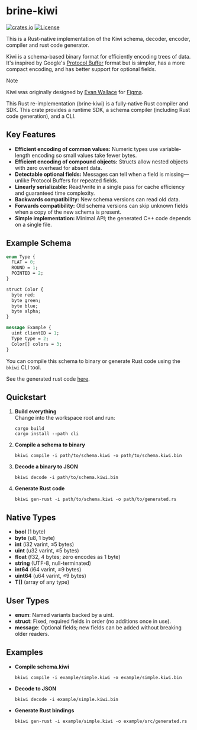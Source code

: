 # brine-kiwi
[![crates.io](https://img.shields.io/crates/v/brine-kiwi.svg?style=flat)](https://crates.io/crates/brine-kiwi)
[![License](https://img.shields.io/badge/license-MIT-blue.svg)](https://opensource.org/license/mit/)

This is a Rust-native implementation of the Kiwi schema, decoder, encoder, compiler and rust code generator. 

Kiwi is a schema-based binary format for efficiently encoding trees of data.
It's inspired by Google's [Protocol Buffer](https://developers.google.com/protocol-buffers/) format but is simpler, has a more compact encoding, and has better support for optional fields.

> [!NOTE]
> Kiwi was originally designed by [Evan Wallace](https://madebyevan.com/figma/) for [Figma](https://www.figma.com/). 
>
> This Rust re-implementation (brine‐kiwi) is a fully‐native Rust compiler and SDK. This crate provides a runtime SDK, a schema compiler (including Rust code generation), and a CLI.

## Key Features

- **Efficient encoding of common values:** Numeric types use variable-length encoding so small values take fewer bytes.  
- **Efficient encoding of compound objects:** Structs allow nested objects with zero overhead for absent data.  
- **Detectable optional fields:** Messages can tell when a field is missing—unlike Protocol Buffers for repeated fields.  
- **Linearly serializable:** Read/write in a single pass for cache efficiency and guaranteed time complexity.  
- **Backwards compatibility:** New schema versions can read old data.  
- **Forwards compatibility:** Old schema versions can skip unknown fields when a copy of the new schema is present.  
- **Simple implementation:** Minimal API; the generated C++ code depends on a single file.


## Example Schema

```proto
enum Type {
  FLAT = 0;
  ROUND = 1;
  POINTED = 2;
}

struct Color {
  byte red;
  byte green;
  byte blue;
  byte alpha;
}

message Example {
  uint clientID = 1;
  Type type = 2;
  Color[] colors = 3;
}
```

You can compile this schema to binary or generate Rust code using the `bkiwi` CLI tool.

See the generated rust code [here](https://github.com/zfedoran/brine-kiwi/blob/main/example/src/generated.rs).



## Quickstart

1. **Build everything**  
   Change into the workspace root and run:
   ```
   cargo build
   cargo install --path cli
   ```

2. **Compile a schema to binary**  
   ```
   bkiwi compile -i path/to/schema.kiwi -o path/to/schema.kiwi.bin
   ```

3. **Decode a binary to JSON**  
   ```
   bkiwi decode -i path/to/schema.kiwi.bin
   ```

4. **Generate Rust code**  
   ```
   bkiwi gen-rust -i path/to/schema.kiwi -o path/to/generated.rs
   ```

## Native Types

- **bool** (1 byte)  
- **byte** (u8, 1 byte)  
- **int** (i32 varint, ≤5 bytes)  
- **uint** (u32 varint, ≤5 bytes)  
- **float** (f32, 4 bytes; zero encodes as 1 byte)  
- **string** (UTF-8, null-terminated)  
- **int64** (i64 varint, ≤9 bytes)  
- **uint64** (u64 varint, ≤9 bytes)  
- **T[]** (array of any type)

## User Types

- **enum**: Named variants backed by a uint.  
- **struct**: Fixed, required fields in order (no additions once in use).  
- **message**: Optional fields; new fields can be added without breaking older readers.

## Examples

- **Compile schema.kiwi**  
  ```
  bkiwi compile -i example/simple.kiwi -o example/simple.kiwi.bin
  ```

- **Decode to JSON**  
  ```
  bkiwi decode -i example/simple.kiwi.bin
  ```

- **Generate Rust bindings**  
  ```
  bkiwi gen-rust -i example/simple.kiwi -o example/src/generated.rs
  ```

